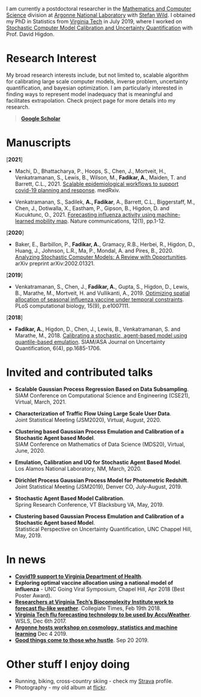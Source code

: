 I am currently a postdoctoral researcher in the [Mathematics and Computer Science](https://www.mcs.anl.gov) division at [Argonne National Laboratory](https://www.anl.gov) with [Stefan Wild](https://www.mcs.anl.gov/~wild). I obtained my PhD in Statistics from [Virginia Tech](vt.edu) in July 2019, where I worked on [Stochastic Computer Model Calibration and Uncertainty Quantification](https://vtechworks.lib.vt.edu/handle/10919/91985) with Prof. David Higdon.

# Research Interest

My broad research interests include, but not limited to, scalable algorithm for calibrating large scale computer models, inverse problem, uncertainty quantification, and bayesian optimization. I am particularly interested in finding ways to represent model inadequacy that is meaningful and facilitates extrapolation. Check project page for more details into my research. 

> [**Google Scholar**](https://scholar.google.com/citations?user=LGfsuRQAAAAJ&hl=en&oi=ao)

# Manuscripts

[**2021**]

- Machi, D., Bhattacharya, P., Hoops, S., Chen, J., Mortveit, H., Venkatramanan, S., Lewis, B., Wilson, M., **Fadikar, A.**, Maiden, T. and Barrett, C.L., 2021. [Scalable epidemiological workflows to support covid-19 planning and response](https://doi.org/10.1101/2021.02.23.21252325). medRxiv.

- Venkatramanan, S., Sadilek, **A., Fadikar**, A., Barrett, C.L., Biggerstaff, M., Chen, J., Dotiwalla, X., Eastham, P., Gipson, B., Higdon, D. and Kucuktunc, O., 2021. [Forecasting influenza activity using machine-learned mobility map](https://doi.org/10.1038/s41467-021-21018-5). Nature communications, 12(1), pp.1-12.

[**2020**]

- Baker, E., Barbillon, P., **Fadikar, A.**, Gramacy, R.B., Herbei, R., Higdon, D., Huang, J., Johnson, L.R., Ma, P., Mondal, A. and Pires, B., 2020. [Analyzing Stochastic Computer Models: A Review with Opportunities](https://arxiv.org/abs/2002.01321). arXiv preprint arXiv:2002.01321.

[**2019**]

- Venkatramanan, S., Chen, J., **Fadikar, A.**, Gupta, S., Higdon, D., Lewis, B., Marathe, M., Mortveit, H. and Vullikanti, A., 2019. [Optimizing spatial allocation of seasonal influenza vaccine under temporal constraints](https://doi.org/10.1371/journal.pcbi.1007111). PLoS computational biology, 15(9), p.e1007111.

[**2018**]

- **Fadikar, A.**, Higdon, D., Chen, J., Lewis, B., Venkatramanan, S. and Marathe, M., 2018. [Calibrating a stochastic, agent-based model using quantile-based emulation](https://doi.org/10.1137/17M1161233). SIAM/ASA Journal on Uncertainty Quantification, 6(4), pp.1685-1706.

# Invited and contributed talks

- **Scalable Gaussian Process Regression Based on Data Subsampling**.  
SIAM Conference on Computational Science and Engineering (CSE21), Virtual, March, 2021.

- **Characterization of Traffic Flow Using Large Scale User Data**.  
Joint Statistical Meeting (JSM2020), Virtual, August, 2020.

- **Clustering based Gaussian Process Emulation and Calibration of a Stochastic Agent based Model**.  
SIAM Conference on Mathematics of Data Science (MDS20), Virtual, June, 2020.

- **Emulation, Calibration and UQ for Stochastic Agent Based Model**.  
Los Alamos National Laboratory, NM, March, 2020.

- **Dirichlet Process Gaussian Process Model for Photometric Redshift**.  
Joint Statistical Meeting (JSM2019), Denver CO, July-August, 2019.

- **Stochastic Agent Based Model Calibration**.  
Spring Research Conference, VT Blacksburg VA, May, 2019.

- **Clustering based Gaussian Process Emulation and Calibration of a Stochastic Agent based Model**.  
Statistical Perspective on Uncertainty Quantification, UNC Chappel Hill, May, 2019.

# In news

- [**Covid19 support to Virginia Department of Health**](https://biocomplexity.virginia.edu/project/covid-19-pandemic-response).
- **Exploring optimal vaccine allocation using a national model of influenza** - UNC Going Viral Symposium, Chapel Hill, Apr 2018 (Best Poster Award).
- [**Researchers at Virginia Tech’s Biocomplexity Institute work to forecast flu-like weather**](http://www.collegiatetimes.com/news/researchers-at-virginia-tech-s-biocomplexity-institute-work-to-forecast/article_8b6b62c0-15e1-11e8-b4a0-37d25473e0aa.html).
Collegiate Times, Feb 19th 2018.
- [**Virginia Tech flu forecasting technology to be used by AccuWeather**](https://www.wsls.com/news/virginia/new-river-valley/virginia-tech-flu-forecasting-technology-to-be-used-by-accuweather). WSLS, Dec 6th 2017.
- [**Argonne hosts workshop on cosmology, statistics and machine learning**](https://www.anl.gov/mcs/article/argonne-hosts-workshop-on-cosmology-statistics-and-machine-learning) Dec 4 2019.
- [**Good things come to those who hustle**](https://www.anl.gov/mcs/article/good-things-come-to-those-who-hustle). Sep 20 2019.

# Other stuff I enjoy doing

- Running, biking, cross-country skiing - check my [Strava](https://www.strava.com/athletes/21119365) profile. 
- Photography - my old album at [flickr](https://www.flickr.com/photos/fadikars/).